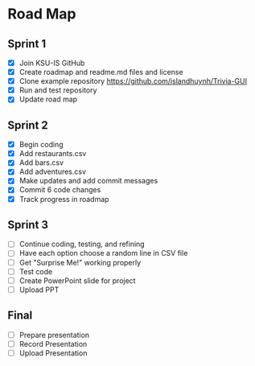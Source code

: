 # Road Map

## Sprint 1
- [x] Join KSU-IS GitHub
- [x] Create roadmap and readme.md files and license
- [x] Clone example repository https://github.com/islandhuynh/Trivia-GUI
- [x] Run and test repository
- [x] Update road map

## Sprint 2
- [x] Begin coding
- [x] Add restaurants.csv
- [x] Add bars.csv
- [x] Add adventures.csv
- [x] Make updates and add commit messages
- [x] Commit 6 code changes
- [x] Track progress in roadmap

## Sprint 3
- [ ] Continue coding, testing, and refining
- [ ] Have each option choose a random line in CSV file
- [ ] Get "Surprise Me!" working properly
- [ ] Test code
- [ ] Create PowerPoint slide for project
- [ ] Upload PPT

## Final
- [ ] Prepare presentation
- [ ] Record Presentation
- [ ] Upload Presentation